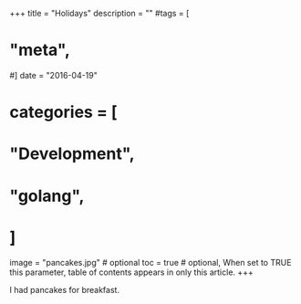 +++
title = "Holidays"
description = ""
#tags = [
#    "meta",
#]
date = "2016-04-19"
# categories = [
#    "Development",
#    "golang",
# ]

image = "pancakes.jpg" # optional
toc = true # optional, When set to TRUE this parameter, table of contents appears in only this article.
+++

I had pancakes for breakfast.
